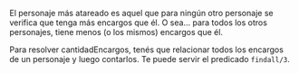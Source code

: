 El personaje más atareado es aquel que para ningún otro personaje se verifica que tenga más encargos que él. O sea... para todos los otros personajes, tiene menos (o los mismos) encargos que él.

Para resolver cantidadEncargos, tenés que relacionar todos los encargos de un personaje y luego contarlos. Te puede servir el predicado `findall/3`.